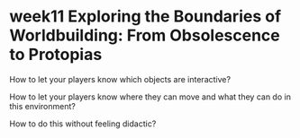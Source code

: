 # week11 Exploring the Boundaries of Worldbuilding: From Obsolescence to Protopias

How to let your players know which objects are interactive?

How to let your players know where they can move and what they can do in this environment?

How to do this without feeling didactic?
